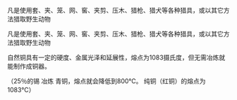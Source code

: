 凡是使用套、夹、笼、网、窖、夹剪、压木、猎枪、猎犬等各种猎具，或以其它方法猎取野生动物

凡是使用套、夹、笼、网、窖、夹剪、压木、猎枪、猎犬等各种猎具，或以其它方法猎取野生动物


自然铜具有一定的硬度、金属光泽和延展性，熔点为1083摄氏度，但无需冶炼就能制作成铜器。


（25％的锡 冶炼 青铜，熔点就会降低到800℃。 纯铜（红铜）的熔点为1083℃）

